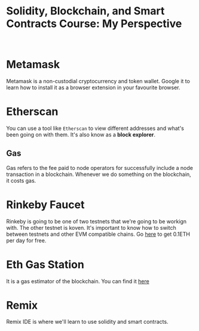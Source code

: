 # Solidity, Blockchain, and Smart Contracts Course: My Perspective

<br/>

# Metamask

Metamask is a non-custodial cryptocurrency and token wallet. Google it to learn how to install it as a browser extension in your favourite browser.

# Etherscan

You can use a tool like ```Etherscan``` to view different addresses and what's been going on with them. It's also know as a **block explorer**.

 
## Gas 
Gas refers to the fee paid to node operators for successfully include a node transaction in a blockchain. Whenever we do something on the blockchain, it costs gas.


# Rinkeby Faucet
Rinkeby is going to be one of two testnets that we're going to be workign with. The other testnet is koven. It's important to know how to switch between testnets and other EVM compatible chains. Go [here](https://rinkebyfaucet.com/) to get 0.1ETH per day for free.


# Eth Gas Station 
It is a gas estimator of the blockchain. You can find it [here](ethgasstation.info)


# Remix
Remix IDE is where we'll learn to use solidity and smart contracts.
